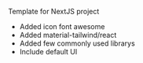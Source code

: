Template for NextJS project
 - Added icon font awesome
 - Added material-tailwind/react
 - Added few commonly used librarys
 - Include default UI

